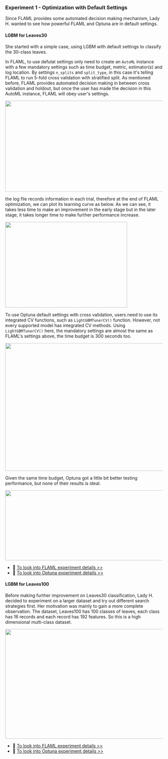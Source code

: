 ### Experiment 1 - Optimization with Default Settings

Since FLAML provides some automated decision making mechanism, Lady H. wanted to see how powerful FLAML and Optuna are in default settings.

#### LGBM for Leaves30

She started with a simple case, using LGBM with default settings to classify the 30-class leaves. 

In FLAML, to use defulat settings only need to create an `AutoML` instance with a few mandatory settings such as time budget, metric, estimator(s) and log location. By settings `n_splits` and `split_type`, in this case it's telling FLAML to run 5-fold cross validation with stratified split. As mentioned before, FLAML provides automated decision making in between cross validation and holdout, but once the user has made the decision in this AutoML instance, FLAML will obey user's settings.

<p align="left">
<img src="https://github.com/lady-h-world/My_Garden/blob/main/images/The_Queen_images/code_flaml_default_df30.png" width="1067" height="290" />
</p>

the log file records information in each trial, therefore at the end of FLAML optimization, we can plot its learning curve as below. As we can see, it takes less time to make an improvement in the early stage but in the later stage, it takes longer time to make further performance increase.

<p align="left">
<img src="https://github.com/lady-h-world/My_Garden/blob/main/images/The_Queen_images/learning_curve_default_leaves30.png" width="390" height="273" />
</p>

To use Optuna default settings with cross validation, users need to use its integrated CV functions, such as `LightGBMTunerCV()` function. However, not every supported model has integrated CV methods. Using `LightGBMTunerCV()` here, the mandatory settings are almost the same as FLAML's settings above, the time budget is 300 seconds too.

<p align="left">
<img src="https://github.com/lady-h-world/My_Garden/blob/main/images/The_Queen_images/code_optuna_default_df100.png" width="1067" height="407" />
</p>

Given the same time budget, Optuna got a little bit better testing performance, but none of their results is ideal.

<p align="center">
<img src="https://github.com/lady-h-world/My_Garden/blob/main/images/The_Queen_images/default_leaves30.png" width="658" height="223" />
</p>

* 🌻 [To look into FLAML experiment details >>][1]
* 🌻 [To look into Optuna experiment details >>][2]

#### LGBM for Leaves100

Before making further improvement on Leaves30 classification, Lady H. decided to experiment on a larger dataset and try out different search strategies first. Her motivation was mainly to gain a more complete observation. The dataset, Leaves100 has 100 classes of leaves, each class has 16 records and each record has 192 features. So this is a high dimensional multi-class dataset.



<p align="center">
<img src="https://github.com/lady-h-world/My_Garden/blob/main/images/The_Queen_images/default_leaves100.png" width="790" height="349" />
</p>


* 🌻 [To look into FLAML experiment details >>][1]
* 🌻 [To look into Optuna experiment details >>][2]



[1]:https://github.com/lady-h-world/My_Garden/blob/main/code/queen_lotus/flaml_experiments/flaml_default.ipynb
[2]:https://github.com/lady-h-world/My_Garden/blob/main/code/queen_lotus/optuna_experiments/optuna_default.ipynb
